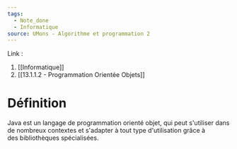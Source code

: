 ```yaml
---
tags:
  - Note_done
  - Informatique
source: UMons - Algorithme et programmation 2
---
```


Link :
1. [[Informatique]]
2. [[13.1.1.2 - Programmation Orientée Objets]]

# Définition
Java est un langage de programmation orienté objet, qui peut s'utiliser dans de nombreux contextes et s'adapter à tout type d'utilisation grâce à des bibliothèques spécialisées.